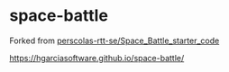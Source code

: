 # space-battle

Forked from [perscolas-rtt-se/Space_Battle_starter_code](https://github.com/perscolas-rtt-se/Space_Battle_starter_code)

https://hgarciasoftware.github.io/space-battle/
